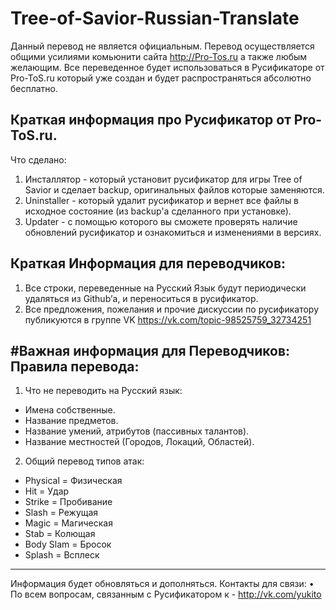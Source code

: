 # Tree-of-Savior-Russian-Translate
Данный перевод не является официальным. Перевод осуществляется общими усилиями комьюнити сайта http://Pro-Tos.ru а также любым желающим. Все переведенное будет использоваться в Русификаторе от Pro-ToS.ru который уже создан и будет распространяться абсолютно бесплатно.

Краткая информация про Русификатор от Pro-ToS.ru.
-------------------------

Что сделано:

1. Инсталлятор - который установит русификатор для игры Tree of Savior и сделает backup, оригинальных файлов которые заменяются.
2. Uninstaller - который удалит русификатор и вернет все файлы в исходное состояние (из backup'а сделанного при установке).
3. Updater - с помощью которого вы сможете проверять наличие обновлений русификатор и ознакомиться и изменениями в версиях.

Краткая Информация для переводчиков:
-------------------------

1. Все строки, переведенные на Русский Язык будут периодически удаляться из Github’а, и переноситься в русификатор. 
2. Все предложения, пожелания и прочие дискуссии по русификатору публикуются в группе VK https://vk.com/topic-98525759_32734251

#Важная информация для Переводчиков:
Правила перевода:
-------------------------

1. Что не переводить на Русский язык:

  + Имена собственные.
  + Название предметов.
  + Название умений, атрибутов (пассивных талантов).
  + Название местностей (Городов, Локаций, Областей).


2. Общий перевод типов атак:
  + Physical = Физическая
  + Hit = Удар
  + Strike = Пробивание
  + Slash = Режущая
  + Magic = Магическая
  + Stab = Колющая
  + Body Slam = Бросок
  + Splash = Всплеск

---

Информация будет обновляться и дополняться.
Контакты для связи:
• По всем вопросам, связанным с Русификатором к - http://vk.com/yukito

